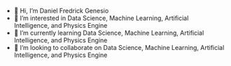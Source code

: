 - 👋 Hi, I’m Daniel Fredrick Genesio
- 👀 I’m interested in Data Science, Machine Learning, Artificial Intelligence, and Physics Engine
- 🌱 I’m currently learning Data Science, Machine Learning, Artificial Intelligence, and Physics Engine
- 💞️ I’m looking to collaborate on Data Science, Machine Learning, Artificial Intelligence, and Physics Engine

<!---
DaFredGene/DaFredGene is a ✨ special ✨ repository because its `README.md` (this file) appears on your GitHub profile.
You can click the Preview link to take a look at your changes.
--->
